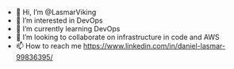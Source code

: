 - 👋 Hi, I’m @LasmarViking
- 👀 I’m interested in DevOps
- 🌱 I’m currently learning DevOps
- 💞️ I’m looking to collaborate on infrastructure in code and AWS
- 📫 How to reach me https://www.linkedin.com/in/daniel-lasmar-99836395/

<!---
LasmarViking/LasmarViking is a ✨ special ✨ repository because its `README.md` (this file) appears on your GitHub profile.
You can click the Preview link to take a look at your changes.
--->
